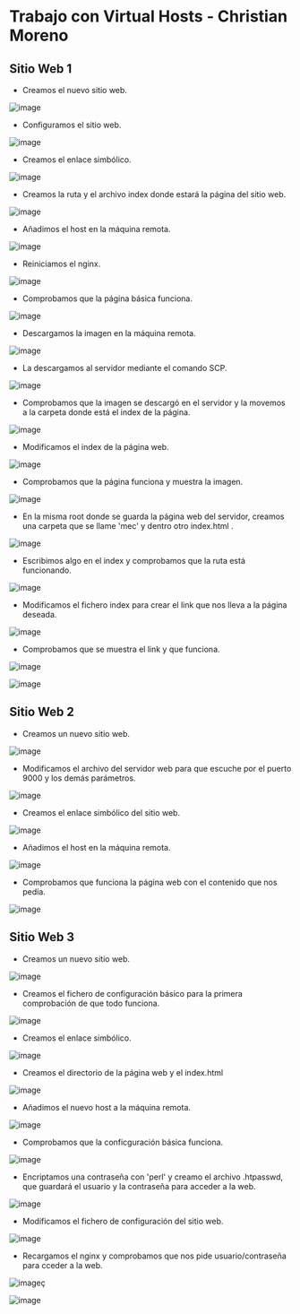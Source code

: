 # Trabajo con Virtual Hosts - Christian Moreno #

## Sitio Web 1 ##

- Creamos el nuevo sitio web.

![image](https://github.com/christianjmx/imw_christian/blob/main/trim1/ut1/a3_Trabajo_con_Virtual_hosts/web%201/1.png)

- Configuramos el sitio web.

![image](https://github.com/christianjmx/imw_christian/blob/main/trim1/ut1/a3_Trabajo_con_Virtual_hosts/web%201/2.png)

- Creamos el enlace simbólico.

![image](https://github.com/christianjmx/imw_christian/blob/main/trim1/ut1/a3_Trabajo_con_Virtual_hosts/web%201/3.png)

- Creamos la ruta y el archivo index donde estará la página del sitio web.

![image](https://github.com/christianjmx/imw_christian/blob/main/trim1/ut1/a3_Trabajo_con_Virtual_hosts/web%201/4.png)

- Añadimos el host en la máquina remota.

![image](https://github.com/christianjmx/imw_christian/blob/main/trim1/ut1/a3_Trabajo_con_Virtual_hosts/web%201/5.png)

- Reiniciamos el nginx.

![image](https://github.com/christianjmx/imw_christian/blob/main/trim1/ut1/a3_Trabajo_con_Virtual_hosts/web%201/6.png)

- Comprobamos que la página básica funciona.

![image](https://github.com/christianjmx/imw_christian/blob/main/trim1/ut1/a3_Trabajo_con_Virtual_hosts/web%201/7.png)

- Descargamos la imagen en la máquina remota.

![image](https://github.com/christianjmx/imw_christian/blob/main/trim1/ut1/a3_Trabajo_con_Virtual_hosts/web%201/8.png)

- La descargamos al servidor mediante el comando SCP.

![image](https://github.com/christianjmx/imw_christian/blob/main/trim1/ut1/a3_Trabajo_con_Virtual_hosts/web%201/9.png)

- Comprobamos que la imagen se descargó en el servidor y la movemos a la carpeta donde está el index de la página.

![image](https://github.com/christianjmx/imw_christian/blob/main/trim1/ut1/a3_Trabajo_con_Virtual_hosts/web%201/10.png)

- Modificamos el index de la página web.

![image](https://github.com/christianjmx/imw_christian/blob/main/trim1/ut1/a3_Trabajo_con_Virtual_hosts/web%201/11.png)

- Comprobamos que la página funciona y muestra la imagen.

![image](https://github.com/christianjmx/imw_christian/blob/main/trim1/ut1/a3_Trabajo_con_Virtual_hosts/web%201/12.png)

- En la misma root donde se guarda la página web del servidor, creamos una carpeta que se llame 'mec' y dentro otro index.html .

![image](https://github.com/christianjmx/imw_christian/blob/main/trim1/ut1/a3_Trabajo_con_Virtual_hosts/web%201/prueba%202/1.png)

- Escribimos algo en el index y comprobamos que la ruta está funcionando.

![image](https://github.com/christianjmx/imw_christian/blob/main/trim1/ut1/a3_Trabajo_con_Virtual_hosts/web%201/prueba%202/2.png)

- Modificamos el fichero index para crear el link que nos lleva a la página deseada.

![image](https://github.com/christianjmx/imw_christian/blob/main/trim1/ut1/a3_Trabajo_con_Virtual_hosts/web%201/prueba%202/3.png)

- Comprobamos que se muestra el link y que funciona.

![image](https://github.com/christianjmx/imw_christian/blob/main/trim1/ut1/a3_Trabajo_con_Virtual_hosts/web%201/prueba%202/4.png)

![image](https://github.com/christianjmx/imw_christian/blob/main/trim1/ut1/a3_Trabajo_con_Virtual_hosts/web%201/prueba%202/5.png)

## Sitio Web 2 ##

- Creamos un nuevo sitio web.

![image](https://github.com/christianjmx/imw_christian/blob/main/trim1/ut1/a3_Trabajo_con_Virtual_hosts/web%202/1.png)

- Modificamos el archivo del servidor web para que escuche por el puerto 9000 y los demás parámetros.

![image](https://github.com/christianjmx/imw_christian/blob/main/trim1/ut1/a3_Trabajo_con_Virtual_hosts/web%202/2.png)

- Creamos el enlace simbólico del sitio web.

![image](https://github.com/christianjmx/imw_christian/blob/main/trim1/ut1/a3_Trabajo_con_Virtual_hosts/web%202/3.png)

- Añadimos el host en la máquina remota.

![image](https://github.com/christianjmx/imw_christian/blob/main/trim1/ut1/a3_Trabajo_con_Virtual_hosts/web%202/4.png)

- Comprobamos que funciona la página web con el contenido que nos pedía.

![image](https://github.com/christianjmx/imw_christian/blob/main/trim1/ut1/a3_Trabajo_con_Virtual_hosts/web%202/5.png)

## Sitio Web 3 ##

- Creamos un nuevo sitio web.

![image](https://github.com/christianjmx/imw_christian/blob/main/trim1/ut1/a3_Trabajo_con_Virtual_hosts/web%203/1.png)

- Creamos el fichero de configuración básico para la primera comprobación de que todo funciona.

![image](https://github.com/christianjmx/imw_christian/blob/main/trim1/ut1/a3_Trabajo_con_Virtual_hosts/web%203/2.png)

- Creamos el enlace simbólico.

![image](https://github.com/christianjmx/imw_christian/blob/main/trim1/ut1/a3_Trabajo_con_Virtual_hosts/web%203/3.png)

- Creamos el directorio de la página web y el index.html

![image](https://github.com/christianjmx/imw_christian/blob/main/trim1/ut1/a3_Trabajo_con_Virtual_hosts/web%203/4.png)

- Añadimos el nuevo host a la máquina remota.

![image](https://github.com/christianjmx/imw_christian/blob/main/trim1/ut1/a3_Trabajo_con_Virtual_hosts/web%203/5.png)

- Comprobamos que la conficguración básica funciona.

![image](https://github.com/christianjmx/imw_christian/blob/main/trim1/ut1/a3_Trabajo_con_Virtual_hosts/web%203/6.png)

- Encriptamos una contraseña con 'perl' y creamo el archivo .htpasswd, que guardará el usuario y la contraseña para acceder a la web.

![image](https://github.com/christianjmx/imw_christian/blob/main/trim1/ut1/a3_Trabajo_con_Virtual_hosts/web%203/7.png)

- Modificamos el fichero de configuración del sitio web.

![image](https://github.com/christianjmx/imw_christian/blob/main/trim1/ut1/a3_Trabajo_con_Virtual_hosts/web%203/8.png)

- Recargamos el nginx y comprobamos que nos pide usuario/contraseña para cceder a la web.

![image](https://github.com/christianjmx/imw_christian/blob/main/trim1/ut1/a3_Trabajo_con_Virtual_hosts/web%203/9.png)ç

![image](https://github.com/christianjmx/imw_christian/blob/main/trim1/ut1/a3_Trabajo_con_Virtual_hosts/web%203/10.png)
























